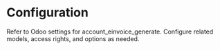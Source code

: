 # Configuration

Refer to Odoo settings for account_einvoice_generate. Configure related models, access rights, and options as needed.
